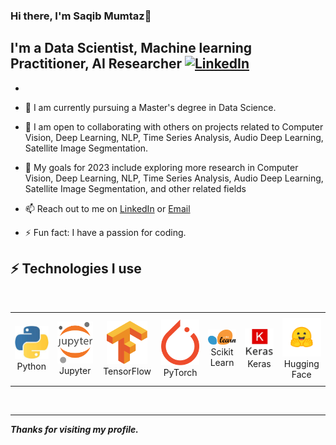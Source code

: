 ### Hi there, I'm Saqib Mumtaz👋
## I'm a Data Scientist, Machine learning Practitioner, AI Researcher   [![LinkedIn](https://img.shields.io/badge/linkedin-%230077B5.svg?style=for-the-badge&logo=linkedin&logoColor=white)](https://www.linkedin.com/in/thesaqibmumtaz/)

* 

- 🌱  I am currently pursuing a Master's degree in Data Science.

- 👯 I am open to collaborating with others on projects related to Computer Vision, Deep Learning, NLP, Time Series Analysis, Audio Deep Learning, Satellite Image Segmentation.

- 🥅 My goals for 2023 include exploring more research in Computer Vision, Deep Learning, NLP, Time Series Analysis, Audio Deep Learning, Satellite Image Segmentation, and other related      fields
- 📫 Reach out to me on [LinkedIn](https://www.linkedin.com/in/thesaqibmumtaz/) or [Email](mailto:thesaqibmumtaz@gmail.com)

- ⚡ Fun fact: I have a passion for coding.


 ## ⚡  Technologies I use 

 <br>

 <div align="center">
        <table align="center">
            <tr>
                <td align="center" width="140" height="112.43">
                    <img src="./assets/images/python.jpeg" width="65px"/>
                    <br /> Python
                </td>
                <td align="center" width="140" height="112.43">
                    <img src="./assets/images/jupyter.png" width="65px"/>
                    <br /> Jupyter
                </td>
                <td align="center" width="140" height="112.43">
                    <img src="./assets/images/tensorflow.png" width="65px"/>
                    <br /> TensorFlow
                </td>
                <td align="center" width="140" height="112.43">
                    <img src="./assets/images/pytorch.png" width="65px"/>
                    <br /> PyTorch
                </td>
                <td align="center" width="140" height="112.43">
                    <img src="./assets/images/scikitlearn.png" width="65px"/>
                    <br /> Scikit Learn
                </td>
                <td align="center" width="140" height="112.43">
                    <img src="./assets/images/keras.png" width="65px"/>
                    <br /> Keras
                </td>
                <td align="center" width="140" height="112.43">
                    <img src="./assets/images/huggingface.png" width="65px"/>
                    <br /> Hugging Face
                </td>
            </tr>
        </table>
    </div>
    <br>

---

***Thanks for visiting my profile.***
